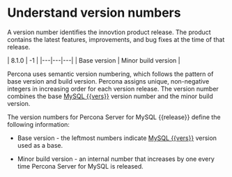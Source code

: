 # Understand version numbers

A version number identifies the innovtion product release. The product contains the latest features, improvements, and bug fixes at the time of that release.

| 8.1.0 | -1 |
|---|---|---|
| Base version | Minor build version |

Percona uses semantic version numbering, which follows the pattern of base version and build version. Percona assigns unique, non-negative integers in increasing order for each version release. The version number combines the base [MySQL {{vers}}](https://dev.mysql.com/doc/relnotes/mysql/{{vers}}/en/) version number and the minor build version.

The version numbers for Percona Server for MySQL {{release}} define the following information:

* Base version - the leftmost numbers indicate [MySQL {{vers}}](https://dev.mysql.com/doc/relnotes/mysql/{{vers}}/en/) version used as a base. 

* Minor build version - an internal number that increases by one every time Percona Server for MySQL is released.
